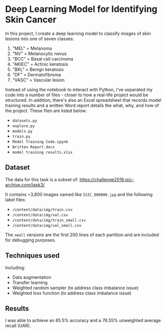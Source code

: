 # Deep Learning Model for Identifying Skin Cancer

In this project, I create a deep learning model to classify images of skin lesions into one of seven classes:

1.   "MEL" = Melanoma
2.   "NV" = Melanocytic nevus
3.   "BCC" = Basal cell carcinoma
4.   "AKIEC" = Actinic keratosis
5.   "BKL" = Benign keratosis
6.   "DF" = Dermatofibroma
7.   "VASC" = Vascular lesion

Instead of using the notebook to interact with Python, I've separated my code into a number of files - closer to how a real-life project would be structured. In addition, there's also an Excel spreadsheet that records model training results and a written Word report details the what, why, and how of the project. These files are listed below:

*   `datasets.py`
*   `explore.py`
*   `models.py`
*   `train.py`
*   `Model Training Code.ipynb`
*   `Written Report.docx`
*   `model training results.xlsx`


## Dataset

The data for this task is a subset of: https://challenge2018.isic-archive.com/task3/

It contains ~3,800 images named like `ISIC_000000.jpg` and the following label files:

*   `/content/data/img/train.csv`
*   `/content/data/img/val.csv`
*   `/content/data/img/train_small.csv`
*   `/content/data/img/val_small.csv`

The `small` versions are the first 200 lines of each partition and are included for debugging purposes. 

## Techniques used

Including:
*  Data augmentation
*  Transfer learning
*  Weighted random sampler (to address class imbalance issue)
*  Weighted loss function (to address class imbalance issue)

## Results 
I was able to achieve an 85.5% accuracy and a 76.55% unweighted average recall (UAR).
